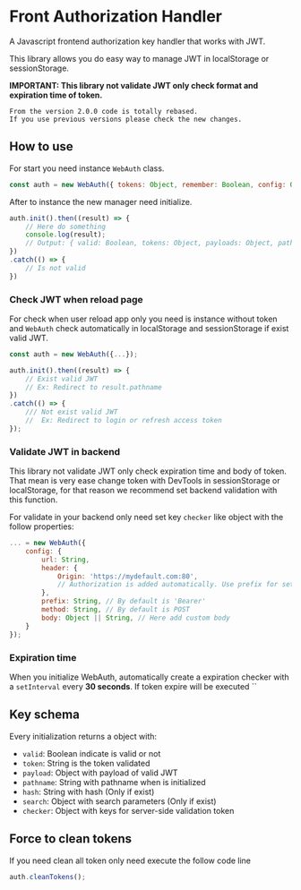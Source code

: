 # Front Authorization Handler
 A Javascript frontend authorization key handler that works with JWT.
 
 This library allows you do easy way to manage JWT in localStorage or sessionStorage.
 
**IMPORTANT: This library not validate JWT only check format and expiration time of token.**

```
From the version 2.0.0 code is totally rebased.
If you use previous versions please check the new changes.
```
 
## How to use
 For start you need instance `WebAuth` class.

```js
const auth = new WebAuth({ tokens: Object, remember: Boolean, config: Object });
```

After to instance the new manager need initialize.
```js
auth.init().then((result) => {
    // Here do something
    console.log(result);
    // Output: { valid: Boolean, tokens: Object, payloads: Object, pathname: Object }
})
.catch(() => {
    // Is not valid
})
```

### Check JWT when reload page
For check when user reload app only you need is instance without token and `WebAuth` check automatically in localStorage and sessionStorage if exist valid JWT.

```js
const auth = new WebAuth({...});

auth.init().then((result) => {
    // Exist valid JWT
    // Ex: Redirect to result.pathname
})
.catch(() => {
    /// Not exist valid JWT
    //  Ex: Redirect to login or refresh access token
});
```

### Validate JWT in backend
This library not validate JWT only check expiration time and body of token. That mean is very ease change token with DevTools in sessionStorage or localStorage, for that reason we recommend set backend validation with this function.

For validate in your backend only need set key `checker` like object with the follow properties:

```js
... = new WebAuth({
    config: {
        url: String,
        header: {
            Origin: 'https://mydefault.com:80',
            // Authorization is added automatically. Use prefix for set type of authorization
        },
        prefix: String, // By default is 'Bearer'
        method: String, // By default is POST
        body: Object || String, // Here add custom body
    }
});
```

### Expiration time
When you initialize WebAuth, automatically create a expiration checker with a `setInterval` every **30 seconds**. If token expire will be executed ``

## Key schema
Every initialization returns a object with:

* `valid`: Boolean indicate is valid or not
* `token`: String is the token validated
* `payload`: Object with payload of valid JWT
* `pathname`: String with pathname when is initialized
* `hash`: String with hash (Only if exist)
* `search`: Object with search parameters (Only if exist)
* `checker`: Object with keys for server-side validation token

## Force to clean tokens
If you need clean all token only need execute the follow code line
```js
auth.cleanTokens();
```

